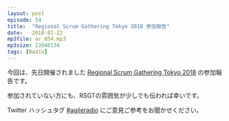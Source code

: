 ```yaml
---
layout: post
episode: 54
title:  "Regional Scrum Gathering Tokyo 2018 参加報告"
date:   2018-01-22
mp3file: ar_054.mp3
mp3size: 23946134
tags: [Radio]
---
```


今回は、先日開催されました
[Regional Scrum Gathering Tokyo 2018](https://2018.scrumgatheringtokyo.org/)
の参加報告です。

参加されていない方にも、RSGTの雰囲気が少しでも伝われば幸いです。

Twitter ハッシュタグ [#agileradio](https://twitter.com/intent/tweet?hashtags=agileradio) にご意見ご参考をお聞かせください。

